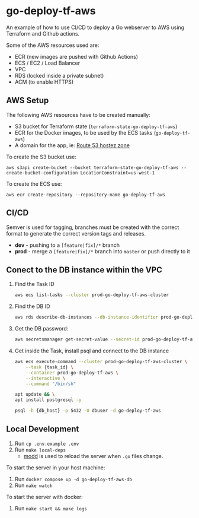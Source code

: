 # go-deploy-tf-aws
An example of how to use CI/CD to deploy a Go webserver to AWS using Terraform and Github actions.

Some of the AWS resources used are:
* ECR (new images are pushed with Github Actions)
* ECS / EC2 / Load Balancer
* VPC
* RDS (locked inside a private subnet)
* ACM (to enable HTTPS)

## AWS Setup
The following AWS resources have to be created manually:
* S3 bucket for Terraform state (`terraform-state-go-deploy-tf-aws`)
* ECR for the Docker images, to be used by the ECS tasks (`go-deploy-tf-aws`)
* A domain for the app, ie: [Route 53 hostez zone](https://github.com/aarregui/go-deploy-tf-aws/blob/master/deploy/tf/variables.tf#L24-L26)

To create the S3 bucket use:
```
aws s3api create-bucket --bucket terraform-state-go-deploy-tf-aws --create-bucket-configuration LocationConstraint=us-west-1
```

To create the ECS use:
```
aws ecr create-repository --repository-name go-deploy-tf-aws
```

## CI/CD

Semver is used for tagging, branches must be created with the correct format to generate the correct version tags and releases.

* **dev** - pushing to a `[feature|fix]/*` branch
* **prod** - merge a `[feature|fix]/*` branch into `master` or push directly to it

## Conect to the DB instance within the VPC
1. Find the Task ID
    ```bash
    aws ecs list-tasks --cluster prod-go-deploy-tf-aws-cluster
    ```
1. Find the DB ID
    ```bash
    aws rds describe-db-instances --db-instance-identifier prod-go-deploy-tf-aws
    ```
1. Get the DB password:
    ```bash
    aws secretsmanager get-secret-value --secret-id prod-go-deploy-tf-aws-rds-master-password
    ```
1. Get inside the Task, install psql and connect to the DB instance
    ```bash
    aws ecs execute-command --cluster prod-go-deploy-tf-aws-cluster \
        --task {task_id} \
        --container prod-go-deploy-tf-aws \
        --interactive \
        --command "/bin/sh"

    apt update && \
    apt install postgresql -y

    psql -h {db_host} -p 5432 -U dbuser -d go-deploy-tf-aws
    ```

## Local Development
1. Run `cp .env.example .env`
1. Run `make local-deps`
    * [modd](https://github.com/cortesi/modd) is used to reload the server when `.go` files change.

To start the server in your host machine:
1. Run `docker compose up -d go-deploy-tf-aws-db`
1. Run `make watch`

To start the server with docker:
1. Run `make start && make logs`
